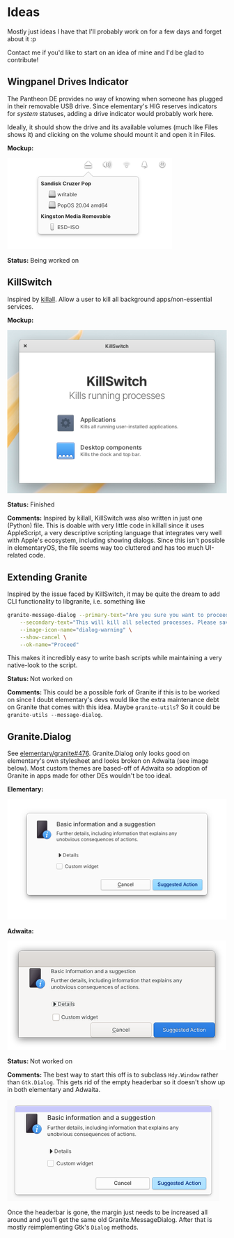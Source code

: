 # Ideas

Mostly just ideas I have that I'll probably work on for a few days and forget about it :p

Contact me if you'd like to start on an idea of mine and I'd be glad to contribute!

## Wingpanel Drives Indicator

The Pantheon DE provides no way of knowing when someone has plugged in their removable USB drive. Since elementary's HIG reserves indicators for *system* statuses, adding a drive indicator would probably work here.

Ideally, it should show the drive and its available volumes (much like Files shows it) and clicking on the volume should mount it and open it in Files.

<b>Mockup:</b>

![screenshot](assets/Wingpanel%20Drives%20Indicator/screenshot.png)

<b>Status:</b>
Being worked on

## KillSwitch

Inspired by [killall](https://www.reddit.com/r/MacOS/comments/lt1vlh/a_simple_automator_app_with_an_intuitive_icon/). Allow a user to kill all background apps/non-essential services.

<b>Mockup:</b>

![screenshot](assets/KillSwitch/screenshot.png)

<b>Status:</b>
Finished

<b>Comments:</b>
Inspired by killall, KillSwitch was also written in just one (Python) file. This is doable with very little code in killall since it uses AppleScript, a very descriptive scripting language that integrates very well with Apple's ecosystem, including showing dialogs. Since this isn't possible in elementaryOS, the file seems way too cluttered and has too much UI-related code.

## Extending Granite

Inspired by the issue faced by KillSwitch, it may be quite the dream to add CLI functionality to libgranite, i.e. something like

```bash
granite-message-dialog --primary-text="Are you sure you want to proceed?" \
    --secondary-text="This will kill all selected processes. Please save your work before proceeding" \
    --image-icon-name="dialog-warning" \
    --show-cancel \
    --ok-name="Proceed"
```

This makes it incredibly easy to write bash scripts while maintaining a very native-look to the script.

<b>Status: </b>
Not worked on

<b>Comments: </b>
This could be a possible fork of Granite if this is to be worked on since I doubt elementary's devs would like the extra maintenance debt on Granite that comes with this idea. Maybe `granite-utils`? So it could be `granite-utils --message-dialog`.

## Granite.Dialog

See [elementary/granite#476](https://github.com/elementary/granite/discussions/476). Granite.Dialog only looks good on elementary's own stylesheet and looks broken on Adwaita (see image below). Most custom themes are based-off of Adwaita so adoption of Granite in apps made for other DEs wouldn't be too ideal.

<b>Elementary:</b>

![screenshot](assets/Granite.Dialog/elementary.png)

<b>Adwaita:</b>

![screenshot](assets/Granite.Dialog/adwaita.png)

<b>Status: </b>
Not worked on

<b>Comments: </b>
The best way to start this off is to subclass `Hdy.Window` rather than `Gtk.Dialog`. This gets rid of the empty headerbar so it doesn't show up in both elementary and Adwaita.

![screenshot](assets/Granite.Dialog/screenshot.png)

Once the headerbar is gone, the margin just needs to be increased all around and you'll get the same old Granite.MessageDialog. After that is mostly reimplementing Gtk's `Dialog` methods.

<!--
## Template

Description.

<b>Mockup:</b>

![screenshot](assets/name_of_folder_with_spacings_encoded_as_%20/screenshot.png)

<b>Status: </b>
Being worked on/Not started/Discontinued/Finished/Not worked on

<b>Comments: </b>
Bla
-->
